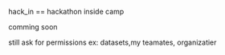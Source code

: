 hack_in == hackathon inside camp

comming soon

still ask for permissions ex: datasets,my teamates, organizatier
